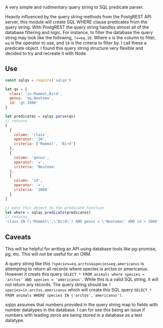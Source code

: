 A very simple and rudimentary query string to SQL predicate parser.

Heavily influenced by the query string methods from the PostgREST API server, this module will create SQL WHERE clause predicates from the query string. With PostgREST the query string handles almost all of the database filtering and logic. For instance, to filter the database the query string may look like the following, `?x=eq.10`. Where x is the column to filter, `eq` is the operator to use, and `10` is the criteria to filter by. I call these a predicate object. I found this query string structure very flexible and decided to try and recreate it with Node.

## Use

``` javascript
const sqlqs = require('sqlqs')

let qs = {
  class: 'in.Mammal,Bird',
  genus: 'eq.Neotoma',
  id: 'gt.1000'
}

let predicates = sqlqs.parse(qs)
// returns
[
  {
    column: 'class',
    operator: 'IN',
    criteria: ['Mammal', 'Bird']
  },
  {
    column: 'genus',
    operator: '=',
    criteria: 'Neotoma'
  },
  {
    column: 'id',
    operator: '>',
    criteria: '1000'
  }
]

// pass this object to the predicate function
let where = sqlqs.predicate(predicates)
// returns
'class IN (\'Mammal\',\'Bird\') AND genus = \'Neotoma\' AND id > 1000'
```

## Caveats

This will be helpful for writing an API using database tools like pg-promise, pg, etc. This will not be useful for an ORM.

A query string like this `?species=eq.arctos&species=eq.americanus` is attempting to return all records where species is arctos or americanus. However it creats this query `SELECT * FROM animals where species = 'arctos' AND species = 'americanus'`. While this is a valid SQL string, it will not return any records. The query string should be `?species=in.arctos,americanus` which will create this SQL query `SELECT * FROM animals WHERE species IN ('arctos','americanus')`.

sqlqs assumes that numbers provided in the query string map to fields with number datatypes in the database. I can for see this being an issue if numbers with leading zeros are being stored in a database as a text datatype.